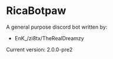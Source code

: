 # RicaBotpaw

A general purpose discord bot written by:
- EnK_/zi8tx/TheRealDreamzy

Current version: 2.0.0-pre2
